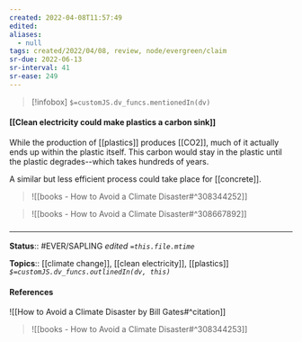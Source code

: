 ```yaml
---
created: 2022-04-08T11:57:49 
edited: 
aliases:
  - null
tags: created/2022/04/08, review, node/evergreen/claim
sr-due: 2022-06-13
sr-interval: 41
sr-ease: 249
---
```

> [!infobox]
`$=customJS.dv_funcs.mentionedIn(dv)`

#### [[Clean electricity could make plastics a carbon sink]]

While the production of [[plastics]] produces [[CO2]],
much of it actually ends up within the plastic itself. 
This carbon would stay in the plastic until the plastic degrades--which takes hundreds of years.

A similar but less efficient process could take place for [[concrete]].

> ![[books - How to Avoid a Climate Disaster#^308344252]]

> ![[books - How to Avoid a Climate Disaster#^308667892]]


### <hr class="footnote"/>

**Status**:: #EVER/SAPLING 
*edited `=this.file.mtime`*

**Topics**:: [[climate change]], [[clean electricity]], [[plastics]]
*`$=customJS.dv_funcs.outlinedIn(dv, this)`*

#### References

![[How to Avoid a Climate Disaster by Bill Gates#^citation]]

> ![[books - How to Avoid a Climate Disaster#^308344253]]
